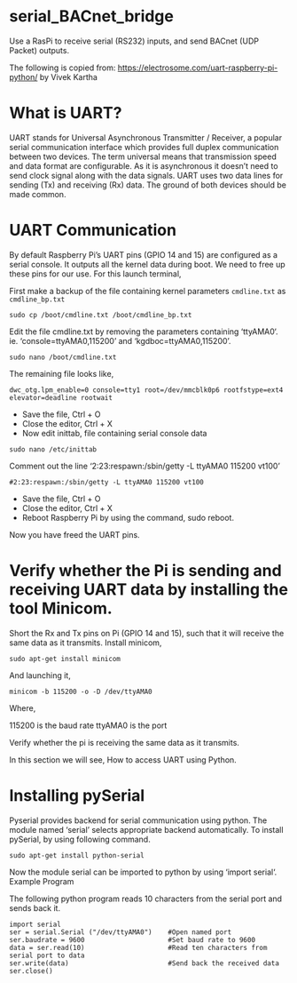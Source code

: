 # serial_BACnet_bridge
Use a RasPi to receive serial (RS232) inputs, and send BACnet (UDP Packet) outputs.

The following is copied from: https://electrosome.com/uart-raspberry-pi-python/ by Vivek Kartha

# What is UART?

UART stands for Universal Asynchronous Transmitter / Receiver, a popular serial communication interface which provides full duplex communication between two devices. The term universal means that transmission speed and data format are configurable. As it is asynchronous it doesn’t need to send clock signal along with the data signals. UART uses two data lines for sending (Tx) and receiving (Rx) data. The ground of both devices should be made common.

# UART Communication

By default Raspberry Pi’s UART pins (GPIO 14 and 15) are configured as a serial console. It outputs all the kernel data during boot. We need to free up these pins for our use. For this launch terminal,

First make a backup of the file containing kernel parameters `cmdline.txt` as `cmdline_bp.txt`

`sudo cp /boot/cmdline.txt /boot/cmdline_bp.txt`

Edit the file cmdline.txt by removing the parameters containing ‘ttyAMA0‘. ie. ‘console=ttyAMA0,115200’ and ‘kgdboc=ttyAMA0,115200’.

`sudo nano /boot/cmdline.txt`

The remaining file looks like,

`dwc_otg.lpm_enable=0 console=tty1 root=/dev/mmcblk0p6 rootfstype=ext4 elevator=deadline rootwait`

- Save the file, Ctrl + O
- Close the editor, Ctrl + X
- Now edit inittab, file containing serial console data

`sudo nano /etc/inittab`

Comment out the line  ‘2:23:respawn:/sbin/getty -L ttyAMA0 115200 vt100’

`#2:23:respawn:/sbin/getty -L ttyAMA0 115200 vt100`

- Save the file, Ctrl + O
- Close the editor, Ctrl + X
- Reboot Raspberry Pi by using the command, sudo reboot.

Now you have freed the UART pins.

# Verify whether the Pi is sending and receiving UART data by installing the tool Minicom.

Short the Rx and Tx pins on Pi (GPIO 14 and 15), such that it will receive the same data as it transmits.
Install minicom,

`sudo apt-get install minicom`

And launching it,

`minicom -b 115200 -o -D /dev/ttyAMA0`

Where,

115200 is the baud rate
ttyAMA0 is the port

Verify whether the pi is receiving the same data as it transmits.

In this section we will see, How to access UART using Python.

# Installing pySerial

Pyserial provides backend for serial communication using python. The module named ‘serial’ selects appropriate backend automatically.  To install pySerial, by using following command.

`sudo apt-get install python-serial`

Now the module serial can be imported to python by using ‘import serial‘.
Example Program

The following python program reads 10 characters from the serial port and sends back it.
```
import serial
ser = serial.Serial ("/dev/ttyAMA0")    #Open named port
ser.baudrate = 9600                     #Set baud rate to 9600
data = ser.read(10)                     #Read ten characters from serial port to data
ser.write(data)                         #Send back the received data
ser.close()        
```
